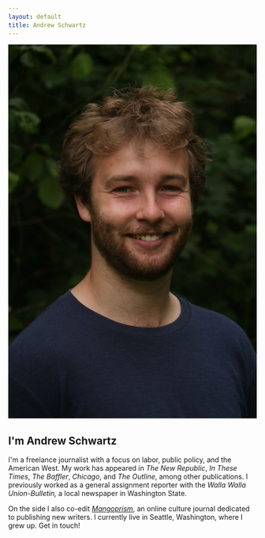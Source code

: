 ```yaml
---
layout: default
title: Andrew Schwartz
---
```


![mainImage](/images/headshot_medium.jpg)

## I'm Andrew Schwartz
I'm a freelance journalist with a focus on labor, public policy, and the American West. My work has appeared in *The New Republic*, *In These Times*, *The Baffler*, *Chicago*, and *The Outline*, among other publications. I previously worked as a general assignment reporter with the *Walla Walla Union-Bulletin,* a local newspaper in Washington State.

On the side I also co-edit *[Mangoprism](https://mangoprism.com/)*, an online culture journal dedicated to publishing new writers. I currently live in Seattle, Washington, where I grew up. Get in touch!
